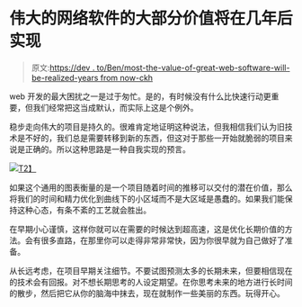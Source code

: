 # 伟大的网络软件的大部分价值将在几年后实现

> 原文:[https://dev . to/Ben/most-the-value-of-great-web-software-will-be-realized-years from now-ckh](https://dev.to/ben/most-of-the-value-of-great-web-software-will-be-realized-years-from-now-ckh)

web 开发的最大困扰之一是过于匆忙。是的，有时候没有什么比快速行动更重要，但我们经常把这当成默认，而实际上这是个例外。

稳步走向伟大的项目是持久的。很难肯定地证明这种说法，但我相信我们认为旧技术是不好的，我们总是需要转移到新的东西，但这对于那些一开始就脆弱的项目来说是正确的。所以这种思路是一种自我实现的预言。

[![](../Images/ea2e7fd4063f8a8d8ac90dcef2ea2667.png)T2】](https://res.cloudinary.com/practicaldev/image/fetch/s--lRq0ACFM--/c_limit%2Cf_auto%2Cfl_progressive%2Cq_auto%2Cw_880/https://eagereyes.org/wp-content/uploads/2012/05/costs-lines1.png)

如果这个通用的图表衡量的是一个项目随着时间的推移可以交付的潜在价值，那么将我们的时间和精力优化到曲线下的小区域而不是大区域是愚蠢的。如果我们能保持这种心态，有条不紊的工艺就会胜出。

在早期小心谨慎，这样你就可以在需要的时候达到超高速，这是优化长期价值的方法。会有很多直路，在那里你可以走得非常非常快，因为你很早就为自己做好了准备。

从长远考虑，在项目早期关注细节。不要试图预测太多的长期未来，但要相信现在的技术会有回报。对不想长期思考的人设定期望。在你思考未来的地方进行长时间的散步，然后把它从你的脑海中抹去，现在就制作一些美丽的东西。玩得开心。